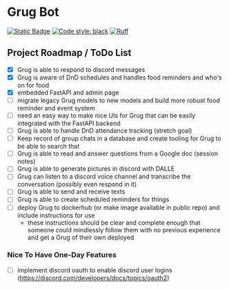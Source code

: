 # Grug Bot

[![Static Badge](https://img.shields.io/badge/Github-Public%20Repo-blue?logo=github&link=https%3A%2F%2Fgithub.com%2FFoehammer82%2FGrug)](https://github.com/Foehammer82/Grug)
[![Code style: black](https://img.shields.io/badge/code%20style-black-000000.svg)](https://github.com/psf/black)
[![Ruff](https://img.shields.io/endpoint?url=https://raw.githubusercontent.com/astral-sh/ruff/main/assets/badge/v2.json)](https://github.com/astral-sh/ruff)

## Project Roadmap / ToDo List

- [x] Grug is able to respond to discord messages
- [x] Grug is aware of DnD schedules and handles food reminders and who's on for food
- [x] embedded FastAPI and admin page
- [ ] migrate legacy Grug models to new models and build more robust food reminder and event system
- [ ] need an easy way to make nice UIs for Grug that can be easily integrated with the FastAPI backend
- [ ] Grug is able to handle DnD attendance tracking (stretch goal)
- [ ] Keep record of group chats in a database and create tooling for Grug to be able to search that
- [ ] Grug is able to read and answer questions from a Google doc (session notes)
- [ ] Grug is able to generate pictures in discord with DALLE
- [ ] Grug can listen to a discord voice channel and transcribe the conversation (possibly even respond in it)
- [ ] Grug is able to send and receive texts
- [ ] Grug is able to create scheduled reminders for things
- [ ] deploy Grug to dockerhub (or make image available in public repo) and include instructions for use
    - these instructions should be clear and complete enough that someone could mindlessly follow them with no previous
      experience and get a Grug of their own deployed

### Nice To Have One-Day Features

- [ ] implement discord oauth to enable discord user logins (https://discord.com/developers/docs/topics/oauth2)

